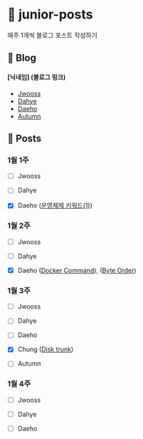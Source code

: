 # :post_office: junior-posts
매주 1개씩 블로그 포스트 작성하기


## :page_with_curl: Blog
#### [닉네임] (블로그 링크)
- [Jwooss](https://jwooss.github.io) 
- [Dahye](https://kimdahyeee.github.io/) 
- [Daeho](https://daehoho.github.io/) 
- [Autumn](https://gaeulautumn.github.io/)

## :pushpin: Posts

### 1월 1주
- [ ] Jwooss 
- [ ] Dahye
- [X] Daeho ([운영체제 키워드(1)](https://daehoho.github.io/2018-12-15/%EC%9A%B4%EC%98%81%EC%B2%B4%EC%A0%9C-%ED%82%A4%EC%9B%8C%EB%93%9C(1)/))


### 1월 2주
- [ ] Jwooss
- [ ] Dahye
- [X] Daeho ([Docker Command](https://daehoho.github.io/2019-01-13/Docker-%EB%AA%85%EB%A0%B9%EC%96%B4%EC%A0%95%EB%A6%AC/)), ([Byte Order](https://daehoho.github.io/2019-01-13/C-S-ByteOrder/))


### 1월 3주
- [ ] Jwooss
- [ ] Dahye
- [ ] Daeho
- [X] Chung ([Disk trunk](https://gosu4285.github.io/linux/Disk_Trunk/))
- [ ] Autumn


### 1월 4주
- [ ] Jwooss
- [ ] Dahye
- [ ] Daeho

